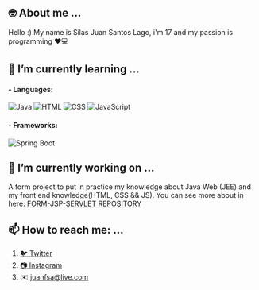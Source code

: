 ## 🤓 About me ...

  Hello :)
  My name is Silas Juan Santos Lago, i'm 17 and my passion is programming ❤️💻


## 🌱 I’m currently learning ...
#### - Languages:
  ![Java](https://img.icons8.com/color/48/000000/java-coffee-cup-logo--v2.png)
  ![HTML](https://img.icons8.com/color/48/000000/html-5--v1.png)
  ![CSS](https://img.icons8.com/color/48/000000/css3.png)
  ![JavaScript](https://img.icons8.com/color/48/000000/javascript--v1.png)
#### - Frameworks:
  ![Spring Boot](https://img.icons8.com/color/48/000000/spring-logo.png)

## 🔭 I’m currently working on ...

  A form project to put in practice my knowledge about Java Web (JEE) and my front end knowledge(HTML, CSS && JS). You can see more about in here: [FORM-JSP-SERVLET REPOSITORY](https://github.com/Dogoso/FORM-JSP-SERVLET)

## 📫 How to reach me: ...
  1. [🐦 Twitter](https://twitter.com/SilasDogoso)
  2. [📷 Instagram](https://www.instagram.com/silasdogoso/)
  3. ✉️ juanfsa@live.com
